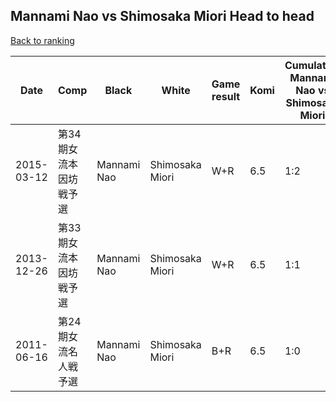 ## Mannami Nao vs Shimosaka Miori Head to head

[Back to ranking](../../index.md)




| **Date** | **Comp** | **Black** | **White** | **Game result** | **Komi** | **Cumulative Mannami Nao vs Shimosaka Miori** | **Mannami Nao streak** | **Shimosaka Miori streak** | 
| --- | --- | --- | --- | --- | --- | --- | --- | --- |
| 2015-03-12 | 第34期女流本因坊戦予選 | Mannami Nao | Shimosaka Miori | W+R | 6.5 | 1:2 | 0 | 2 | 
| 2013-12-26 | 第33期女流本因坊戦予選 | Mannami Nao | Shimosaka Miori | W+R | 6.5 | 1:1 | 0 | 1 | 
| 2011-06-16 | 第24期女流名人戦予選 | Mannami Nao | Shimosaka Miori | B+R | 6.5 | 1:0 | 1 | 0 |




